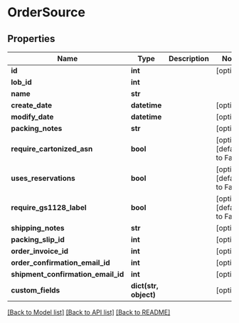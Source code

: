 # OrderSource

## Properties
Name | Type | Description | Notes
------------ | ------------- | ------------- | -------------
**id** | **int** |  | [optional] 
**lob_id** | **int** |  | 
**name** | **str** |  | 
**create_date** | **datetime** |  | [optional] 
**modify_date** | **datetime** |  | [optional] 
**packing_notes** | **str** |  | [optional] 
**require_cartonized_asn** | **bool** |  | [optional] [default to False]
**uses_reservations** | **bool** |  | [optional] [default to False]
**require_gs1128_label** | **bool** |  | [optional] [default to False]
**shipping_notes** | **str** |  | [optional] 
**packing_slip_id** | **int** |  | [optional] 
**order_invoice_id** | **int** |  | [optional] 
**order_confirmation_email_id** | **int** |  | [optional] 
**shipment_confirmation_email_id** | **int** |  | [optional] 
**custom_fields** | **dict(str, object)** |  | [optional] 

[[Back to Model list]](../README.md#documentation-for-models) [[Back to API list]](../README.md#documentation-for-api-endpoints) [[Back to README]](../README.md)


